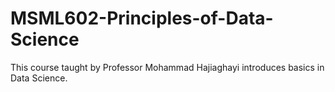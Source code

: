 # MSML602-Principles-of-Data-Science

This course taught by Professor Mohammad Hajiaghayi introduces basics in Data Science.
